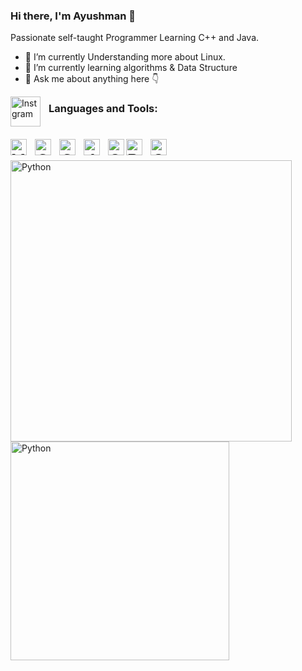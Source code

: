 ### Hi there, I'm Ayushman 👋

Passionate self-taught Programmer Learning C++ and Java.

- 🔭 I’m currently Understanding more about Linux. 
- 🌱 I’m currently learning algorithms & Data Structure
- 💬 Ask me about anything here 👇

<img align="left" alt="Instgram" width="48px" src="https://cdn.jsdelivr.net/gh/devicons/devicon/icons/vscode/vscode-original.svg" style="padding-right:10px;" />


### Languages and Tools:
<h1>
<img align="left" alt="Visual Studio Code" width="26px" src="https://cdn.jsdelivr.net/gh/devicons/devicon/icons/vscode/vscode-original.svg" style="padding-right:10px;" />
<img align="left" alt="C++" width="26px" src="https://raw.githubusercontent.com/isocpp/logos/master/cpp_logo.png" style="padding-right:10px;"/>


<img align="left" alt="C" width="26px" src="https://cdn.worldvectorlogo.com/logos/c-1.svg" style="padding-right:10px;" />



<img align="left" alt="Java" width="26px" src="https://symbols-electrical.getvecta.com/stencil_85/10_java-icon.03589ec2bf.jpg" style="padding-right:10px;" />

<img align="left" alt="SQL" width="26px" src="https://seeklogo.com/images/A/azure-sql-database-logo-D7A32C9CD9-seeklogo.com.png" />
<img align="left" alt="Python" width="26px" src="https://cdn-icons-png.flaticon.com/512/919/919852.png" style="padding-right:10px;" />
<img align="left" alt="Git" width="26px" src="https://3.bp.blogspot.com/-xhNpNJJyQhk/XIe4GY78RQI/AAAAAAAAItc/ouueFUj2Hqo5dntmnKqEaBJR4KQ4Q2K3ACK4BGAYYCw/s1600/logo%2Bgit%2Bicon.png" />
</h1>

<br />
<br /> 

<img align="left" alt="Python" width="450px" src="https://github-readme-stats.vercel.app/api?username=pullpushup&show_icons=true&theme=radical" style="padding-right:10px;"/>

<img align="left" alt="Python" width="350px" src="https://github-readme-stats.vercel.app/api/top-langs/?username=pullpushup&layout=compact" style="padding-right:10px;"/>






